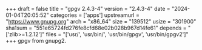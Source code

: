 +++
draft = false
title = "gpgv 2.4.3-4"
version = "2.4.3-4"
date = "2024-01-04T20:05:52"
categories = ['apps']
upstreamurl = "https://www.gnupg.org"
arch = "x86_64"
size = "139512"
usize = "301900"
sha1sum = "551e65724fd276fe8cfd68e02b028b967d14fe61"
depends = "['zlib>=1.2.12']"
files = "['usr/', 'usr/bin/', 'usr/bin/gpgv', 'usr/bin/gpgv2']"
+++
gpgv from gnupg2.